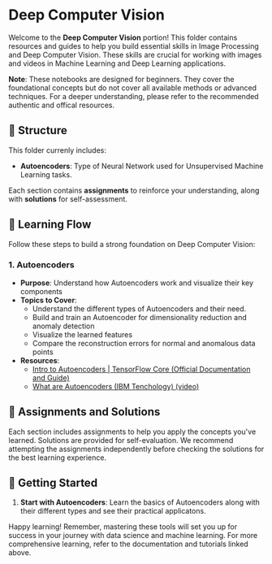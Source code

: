 # Deep Computer Vision

Welcome to the **Deep Computer Vision** portion! This folder contains resources and guides to help you build essential skills in Image Processing and Deep Computer Vision. These skills are crucial for working with images and videos in Machine Learning and Deep Learning applications.

**Note**: These notebooks are designed for beginners. They cover the foundational concepts but do not cover all available methods or advanced techniques. For a deeper understanding, please refer to the recommended authentic and offical resources.

## 📂 Structure

This folder currenly includes:
- **Autoencoders**: Type of Neural Network used for Unsupervised Machine Learning tasks.

Each section contains **assignments** to reinforce your understanding, along with **solutions** for self-assessment.

## 🔗 Learning Flow

Follow these steps to build a strong foundation on Deep Computer Vision:

### 1. **Autoencoders**
  - **Purpose**: Understand how Autoencoders work and visualize their key components
  - **Topics to Cover**:
    - Understand the different types of Autoencoders and their need.
    - Build and train an Autoencoder for dimensionality reduction and anomaly detection
    - Visualize the learned features
    - Compare the reconstruction errors for normal and anomalous data points
  - **Resources**:
    - [Intro to Autoencoders | TensorFlow Core (Official Documentation and Guide)](https://www.tensorflow.org/tutorials/generative/autoencoder)
    - [What are Autoencoders (IBM Tenchology) (video)](https://www.youtube.com/watch?v=qiUEgSCyY5o)
  
## 📝 Assignments and Solutions

Each section includes assignments to help you apply the concepts you've learned. Solutions are provided for self-evaluation. We recommend attempting the assignments independently before checking the solutions for the best learning experience.

## 🏁 Getting Started

1. **Start with Autoencoders**: Learn the basics of Autoencoders along with their different types and see their practical applicatons.

Happy learning! Remember, mastering these tools will set you up for success in your journey with data science and machine learning. For more comprehensive learning, refer to the documentation and tutorials linked above.
